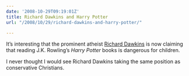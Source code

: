 ```yaml
---
date: '2008-10-29T09:19:01Z'
title: Richard Dawkins and Harry Potter
url: "/2008/10/29/richard-dawkins-and-harry-potter/"

---
```

<p>It’s interesting that the prominent atheist <a href="http://www.telegraph.co.uk/news/3255972/Harry-Potter-fails-to-cast-spell-over-Professor-Richard-Dawkins.html">Richard Dawkins</a> is now claiming that reading J.K. Rowling’s <em>Harry Potter</em> books is dangerous for children. </p>
<p>I never thought I would see Richard Dawkins taking the same position as conservative Christians. </p>
